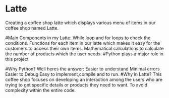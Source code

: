 # Latte
Creating a coffee shop latte which displays various menu of items in our coffee shop named Latte.

#Main Components in my Latte:
  While loop and for loops to check the conditions.
  Functions for each item in our latte which makes it easy for the customers to access their own items.
  Mathematical calculations to calculate the number of products which the user needs.
#Python plays a major role in this project

#Why Python?
    Well heres the answer:
      Easier to understand
      Minimal errors
      Easier to Debug
      Easy to implement,compile and to run.
#Why in Latte?
    This coffee shop focuses on developing an interaction among the users who are trying to get specific details or products they need to want.
    To avoid complexity within the entire code.
